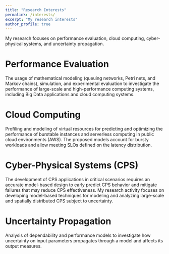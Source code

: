 ```yaml
---
title: "Research Interests"
permalink: /interests/
excerpt: "My research interests"
author_profile: true
---
```


My research focuses on performance evaluation, cloud computing, cyber-physical systems, and uncertainty propagation.

Performance Evaluation
=====
The usage of mathematical modeling (queuing networks, Petri nets, and Markov chains), simulation, and experimental evaluation to investigate the performance of large-scale and high-performance computing systems, including Big Data applications and cloud computing systems.

Cloud Computing
=====
Profiling and modeling of virtual resources for predicting and optimizing the performance of burstable instances and serverless computing in public cloud environments (AWS). The proposed models account for bursty workloads and allow meeting SLOs defined on the latency distribution.

Cyber-Physical Systems (CPS)
=====
The development of CPS applications in critical scenarios requires an accurate model-based design to early predict CPS behavior and mitigate failures that may reduce CPS effectiveness. My research activity focuses on developing model-based techniques for modeling and analyzing large-scale and spatially distributed CPS subject to uncertainty.

Uncertainty Propagation
=====
Analysis of dependability and performance models to investigate how uncertainty on input parameters propagates through a model and affects its output measures.
